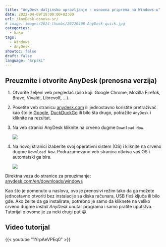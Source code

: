 ```yaml
---
title: "AnyDesk daljinsko upravljanje - osnovna priprema na Windows-u"
date: 2022-04-09T18:00:00+02:00
url: /AnyDesk-osnova-sr/
# image: images/2024-thumbs/20220408-AnyDesk-quick.jpg
categories: 
  - kako
tags: 
  - Windows
  - AnyDesk
showtoc: false
draft: false
language: "Srpski"
---
```


## Preuzmite i otvorite AnyDesk (prenosna verzija)

1. Otvorite željeni veb pregledač (bilo koji: Google Chrome, Mozilla Firefok, Brave, Vivaldi, Librevolf, ...).
2. Posetite veb stranicu [anydesk.com](https://anydesk.com/ "Kliknite/tapnite da posetite AnyDesk veb lokaciju!") ili jednostavno koristite pretraživač kao što je [Google](https://www.google.com/ "Kliknite/tapnite da posetite Google veb stranicu!"), [DuckDuckGo](https://duckduckgo.com/ "Kliknite/tapnite da biste posetili DuckDuckGo veb stranicu!") ili bilo šta drugo, potražite `AnyDesk` i kliknite na rezultat.
3. Na veb stranici AnyDesk kliknite na crveno dugme `Download Now`.
   
   ![](/images/AnyDesk/AnyDesk_dl_page_button_dl_now.jpeg)
   
4. Na novoj stranici izaberite svoj operativni sistem (OS) i kliknite na crveno dugme `Download Now`. Podrazumevano veb stranica otkriva vaš OS i automatski ga bira.
   
   ![](/images/AnyDesk/AnyDesk_Win_dl_now.jpeg)
   
Direktna veza do stranice za preuzimanje: [anydesk.com/en/downloads/windows](https://anydesk.com/en/downloads/windows "Kliknite/tapnite da posetite AnyDesk veb stranicu za preuzimanje!")

Kao što je pomenuto u naslovu, ovo je prenosivi režim tako da ga možete jednostavno otvoriti bez instalacije sa diska računara, USB fleš ključa ili bilo gde. Ako želite da ga instalirate, potrebno je samo da kliknete na veliko crveno dugme *Install AnyDesk* unutar programa i samo pratite uputstva. Tutorijal o ovome je za neki drugi put 😁.

## Video tutorijal

{{< youtube "1YrpAeVPEq0" >}}